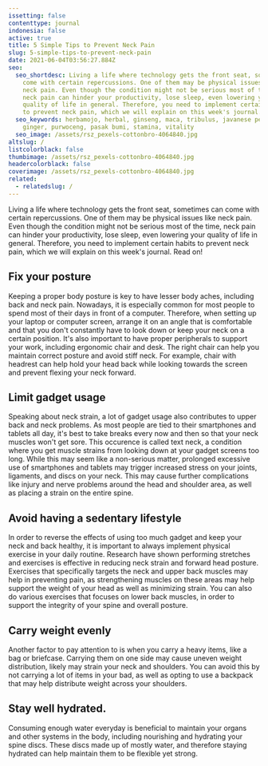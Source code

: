 ```yaml
---
issetting: false
contenttype: journal
indonesia: false
active: true
title: 5 Simple Tips to Prevent Neck Pain
slug: 5-simple-tips-to-prevent-neck-pain
date: 2021-06-04T03:56:27.884Z
seo:
  seo_shortdesc: Living a life where technology gets the front seat, sometimes can
    come with certain repercussions. One of them may be physical issues like
    neck pain. Even though the condition might not be serious most of the time,
    neck pain can hinder your productivity, lose sleep, even lowering your
    quality of life in general. Therefore, you need to implement certain habits
    to prevent neck pain, which we will explain on this week's journal. Read on!
  seo_keywords: herbamojo, herbal, ginseng, maca, tribulus, javanese pepper, red
    ginger, purwoceng, pasak bumi, stamina, vitality
  seo_image: /assets/rsz_pexels-cottonbro-4064840.jpg
altslug: /
listcolorblack: false
thumbimage: /assets/rsz_pexels-cottonbro-4064840.jpg
headercolorblack: false
coverimage: /assets/rsz_pexels-cottonbro-4064840.jpg
related:
  - relatedslug: /
---
```

Living a life where technology gets the front seat, sometimes can come with certain repercussions. One of them may be physical issues like neck pain. Even though the condition might not be serious most of the time, neck pain can hinder your productivity, lose sleep, even lowering your quality of life in general. Therefore, you need to implement certain habits to prevent neck pain, which we will explain on this week's journal. Read on!

## Fix your posture


Keeping a proper body posture is key to have lesser body aches, including back and neck pain. Nowadays, it is especially common for most people to spend most of their days in front of a computer. Therefore, when setting up your laptop or computer screen, arrange it on an angle that is comfortable and that you don't constantly have to look down or keep your neck on a certain position.
It's also important to have proper peripherals to support your work, including ergonomic chair and desk. The right chair can help you maintain correct posture and avoid stiff neck. For example, chair with headrest can help hold your head back while looking towards the screen and prevent flexing your neck forward.

## Limit gadget usage


Speaking about neck strain, a lot of gadget usage also contributes to upper back and neck problems. As most people are tied to their smartphones and tablets all day, it's best to take breaks every now and then so that your neck muscles won't get sore. This occurence is called text neck, a condition where you get muscle strains from looking down at your gadget screens too long.
While this may seem like a non-serious matter, prolonged excessive use of smartphones and tablets may trigger increased stress on your joints, ligaments, and discs on your neck. This may cause further complications like injury and nerve problems around the head and shoulder area, as well as placing a strain on the entire spine.

## Avoid having a sedentary lifestyle


In order to reverse the effects of using too much gadget and keep your neck and back healthy, it is important to always implement physical exercise in your daily routine. Research have shown performing stretches and exercises is effective in reducing neck strain and forward head posture. Exercises that specifically targets the neck and upper back muscles may help in preventing pain, as strengthening muscles on these areas may help support the weight of your head as well as minimizing strain. You can also do various exercises that focuses on lower back muscles, in order to support the integrity of your spine and overall posture.

## Carry weight evenly


Another factor to pay attention to is when you carry a heavy items, like a bag or briefcase. Carrying them on one side may cause uneven weight distribution, likely may strain your neck and shoulders. You can avoid this by not carrying a lot of items in your bad, as well as opting to use a backpack that may help distribute weight across your shoulders.

## Stay well hydrated.


Consuming enough water everyday is beneficial to maintain your organs and other systems in the body, including nourishing and hydrating your spine discs. These discs made up of mostly water, and therefore staying hydrated can help maintain them to be flexible yet strong.